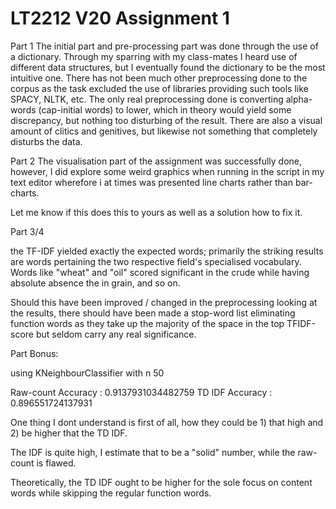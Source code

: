 # LT2212 V20 Assignment 1


Part 1 
The initial part and pre-processing part was done through the use of a dictionary. 
Through my sparring with my class-mates I heard use of different data structures, but I eventually 
found the dictionary to be the most intuitive one. There has not been much other preprocessing done 
to the corpus as the task excluded the use of libraries providing such tools like SPACY, NLTK, etc. 
The only real preprocessing done is converting alpha-words (cap-initial words) to lower, which in
theory would yield some discrepancy, but nothing too disturbing of the result. There are also a
visual amount of clitics and genitives, but likewise not something that completely disturbs the 
data.

Part 2
The visualisation part of the assignment was successfully done, 
however, I did explore some weird graphics when running in the script
in my text editor wherefore i at times was presented line charts rather than bar-charts.

Let me know if this does this to yours as well as a solution how to fix it.


Part 3/4

the TF-IDF yielded exactly the expected words; primarily the striking results are words pertaining the two respective field's specialised vocabulary. Words like "wheat" and "oil" scored significant in the crude while having absolute absence the in grain, and so on.

Should this have been improved / changed in the preprocessing looking at the results, there should have been made a stop-word list
eliminating function words as they take up the majority of the space in the top TFIDF-score but seldom carry any real significance.







Part Bonus: 

using KNeighbourClassifier with n 50 

Raw-count Accuracy : 0.9137931034482759
TD IDF Accuracy : 0.896551724137931

One thing I dont understand is first of all, how they could be 1) that high and 2) be higher that the TD IDF. 

The IDF is quite high, I estimate that to be a "solid" number, while the raw-count is flawed.

Theoretically, the TD IDF ought to be higher for the sole focus on content words while skipping the regular function words. 



